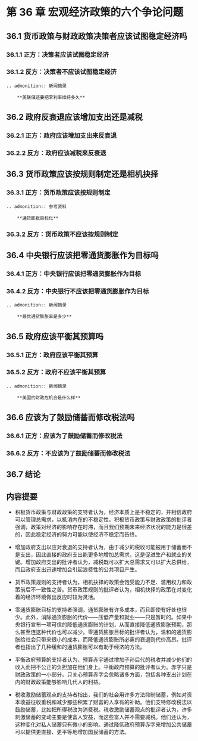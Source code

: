 # 第 36 章 宏观经济政策的六个争论问题

## 36.1 货币政策与财政政策决策者应该试图稳定经济吗

### 36.1.1 正方：决策者应该试图稳定经济

### 36.1.2 反方：决策者不应该试图稳定经济

```eval_rst
.. admonition:: 新闻摘录

    **美联储还要把零利率维持多久**
```

## 36.2 政府反衰退应该增加支出还是减税

### 36.2.1 正方：政府应该增加支出来反衰退

### 36.2.2 反方：政府应该减税来反衰退

## 36.3 货币政策应该按规则制定还是相机抉择

### 36.3.1 正方：货币政策应该按规则制定

```eval_rst
.. admonition:: 参考资料

    **通货膨胀目标化**
```

### 36.3.2 反方：货币政策不应该按规则制定

## 36.4 中央银行应该把零通货膨胀作为目标吗

### 36.4.1 正方：中央银行应该把零通货膨胀作为目标

### 36.4.2 反方：中央银行不应该把零通货膨胀作为目标

```eval_rst
.. admonition:: 新闻摘录

    **最优通货膨胀率是多少**
```

## 36.5 政府应该平衡其预算吗

### 36.5.1 正方：政府应该平衡其预算

### 36.5.2 反方：政府不应该平衡其预算

```eval_rst
.. admonition:: 新闻摘录

    **美国的财政危机会是什么样**
```

## 36.6 应该为了鼓励储蓄而修改税法吗

### 36.6.1 正方：应该为了鼓励储蓄而修改税法

### 36.6.2 反方：不应该为了鼓励储蓄而修改税法

## 36.7 结论

## 内容提要

- 积极货币政策与财政政策的支特者认为，经济本质上是不稳定的，并相信政府可以管理总需求，以抵消内在的不稳定性。积极货币政策与财政政策的批评者强调，政策对经济的影响存在时滞，而且我们预期未来经济状况的能力是很差的，因此稳定经济的努力可能以使经济不稳定而告终。

- 增加政府支出以应对衰退的支持者认为，由于减少的税收可能被用于储蓄而不是支出，因此直接的政府支出能更多地增加总需求，这是促进生产和就业的关键。增加政府支出的批评者认为，减税既可以扩大总需求又可以扩大总供给，而且政府支出迅速增加会引起浪费性的公共项目产生。

- 货币政策规则的支持者认为，相机抉择的政策会饱受能力不足、滥用权力和政策前后不一致性之苦。货币政策规则的批评者认为，相机抉择的政策在对变化着的经济环境做出反应时较为灵活。

- 零通货膨胀目标的支持者强调，通货膨胀有许多成本，而且即使有好处也很少。此外，消除通货膨胀的代价——压低产量和就业——只是暂时的。如果中央银行宣布一项可信的降低通货膨账的计划，从而直接降低通货膨胀预期，那么甚至连这种代价也可以减少。零通货膨胀目标的批评者认为，温和的通货膨胀给社会只带来很小的成本，而降低通货膨账所必需的衰退则代价高昂。批评者也指出了几种缓和的通货膨胀可以有助于经济的方法。

- 平衡政府预算的支持者认为，预算赤宇通过增加子孙后代的税收并减少他们的收入而把不公正的负担加在他们身上。平衡政府预算的批评者认为。赤字只是财政政策的一小部分。只关心预算赤字会忽略诸多方面，包括各种支出计划在内的财政政策能够影响几代人的利益。

- 税收激励储蓄观点的支持者指出，我们的社会用许多方法抑制储蓄，例如对资本收益征收重税和减少那些积累了财富的人享有的补助。他们支特修改税法以鼓励储蓄，比如把所得税改为消费税。税收激励储蓄观点的批评者认为，许多刺激储蓄的变动主要是使富人安益，而这些富人并不需要减税。他们还认为，这种变化对私人储蓄只有微小的影响。通过降低政府预算赤字来增加公共储蓄可以提供更直接、更平等地增加国民储蓄的方法。
